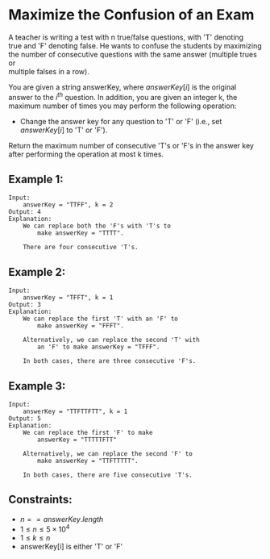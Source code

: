 # Maximize the Confusion of an Exam

A teacher is writing a test with n true/false questions, with 'T' denoting  
true and 'F' denoting false. He wants to confuse the students by maximizing  
the number of consecutive questions with the same answer (multiple trues or  
multiple falses in a row).

You are given a string answerKey, where $answerKey[i]$ is the original  
answer to the $i^{th}$ question. In addition, you are given an integer k, the  
maximum number of times you may perform the following operation:

* Change the answer key for any question to 'T' or 'F' (i.e., set  
    $answerKey[i]$ to 'T' or 'F').

Return the maximum number of consecutive 'T's or 'F's in the answer key  
after performing the operation at most k times.

 

## Example 1:

    Input: 
        answerKey = "TTFF", k = 2
    Output: 4
    Explanation: 
        We can replace both the 'F's with 'T's to 
            make answerKey = "TTTT".

        There are four consecutive 'T's.
        
## Example 2:

    Input: 
        answerKey = "TFFT", k = 1
    Output: 3
    Explanation: 
        We can replace the first 'T' with an 'F' to 
            make answerKey = "FFFT".

        Alternatively, we can replace the second 'T' with 
            an 'F' to make answerKey = "TFFF".

        In both cases, there are three consecutive 'F's.

## Example 3:

    Input: 
        answerKey = "TTFTTFTT", k = 1
    Output: 5
    Explanation: 
        We can replace the first 'F' to make 
            answerKey = "TTTTTFTT"

        Alternatively, we can replace the second 'F' to 
            make answerKey = "TTFTTTTT". 

        In both cases, there are five consecutive 'T's.

 

## Constraints:

* $n == answerKey.length$
* $1 \le n \le 5 \times 10^4$
* $1 \le k \le n$
* answerKey[i] is either 'T' or 'F'

